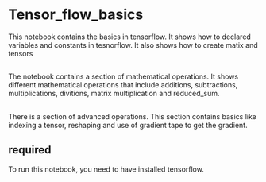 # Tensor_flow_basics
This notebook contains the basics in tensorflow. It shows how to declared variables and constants in tesnorflow.
It also shows how to create matix and tensors
##
The notebook contains a section of mathematical operations. It shows different mathematical operations that include additions, subtractions, 
multiplications, divitions, matrix multiplication and reduced_sum.
##
There is a section of advanced operations. This section contains basics like indexing a tensor, reshaping
and use of gradient tape to get the gradient.
## required
To run this notebook, you need to have installed tensorflow.
